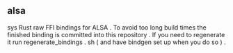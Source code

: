 #
alsa
-
sys
Rust
raw
FFI
bindings
for
ALSA
.
To
avoid
too
long
build
times
the
finished
binding
is
committed
into
this
repository
.
If
you
need
to
regenerate
it
run
regenerate_bindings
.
sh
(
and
have
bindgen
set
up
when
you
do
so
)
.
